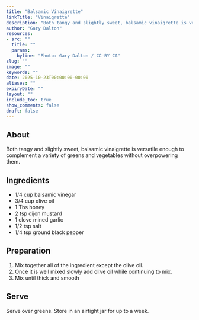 ```yaml
---
title: "Balsamic Vinaigrette"
linkTitle: "Vinaigrette"
description: "Both tangy and slightly sweet, balsamic vinaigrette is versatile enough to complement a variety of greens and vegetables without overpowering them."
author: "Gary Dalton"
resources:
- src: ""
  title: ""
  params:
    byline: "Photo: Gary Dalton / CC-BY-CA"
slug: ""
image: ""
keywords: ""
date: 2025-10-23T00:00:00-00:00
aliases: ""
expiryDate: ""
layout: ""
include_toc: true
show_comments: false
draft: false
---
```


## About

Both tangy and slightly sweet, balsamic vinaigrette is versatile enough to complement a variety of greens and vegetables without overpowering them.

## Ingredients

* 1/4 cup balsamic vinegar
* 3/4 cup olive oil
* 1 Tbs honey
* 2 tsp dijon mustard
* 1 clove mined garlic
* 1/2 tsp salt
* 1/4 tsp ground black pepper

## Preparation

1. Mix together all of the ingredient except the olive oil.
2. Once it is well mixed slowly add olive oil while continuing to mix.
3. Mix until thick and smooth

## Serve

Serve over greens. Store in an airtight jar for up to a week.
